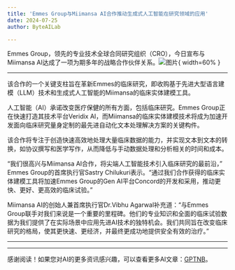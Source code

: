 ```yaml
---
title: 'Emmes Group与Miimansa AI合作推动生成式人工智能在研究领域的应用'
date: 2024-07-25
author: ByteAILab

---
```


Emmes Group，领先的专业技术全球合同研究组织（CRO），今日宣布与Miimansa AI达成了一项为期多年的战略合作伙伴关系。![图片](https://ai-techpark.com/wp-content/uploads/2024/07/Emmes-Group-960x540.jpg){ width=60% }

---
该合作的一个关键支柱旨在革新Emmes的临床研究，即收购基于先进大型语言建模（LLM）技术和生成式人工智能的Miimansa的临床实体建模工具。

人工智能（AI）承诺改变医疗保健的所有方面，包括临床研究。Emmes Group正在快速打造其技术平台Veridix AI，而Miimansa的临床实体建模技术将成为加速开发面向临床研究量身定制的最先进自动化文本处理解决方案的关键构件。

该合作将专注于创造快速高效地处理大量临床数据的能力，并实现文本到文本的转换，如协议撰写和医学写作，从而降低与手动数据处理和分析相关的时间和成本。

“我们很高兴与Miimansa AI合作，将尖端人工智能技术引入临床研究的最前沿，” Emmes Group的首席执行官Sastry Chilukuri表示。“通过我们合作获得的临床实体建模工具将加速Emmes Group的Gen AI平台Concord的开发和采用，推动更快、更好、更高效的临床试验。”

Miimansa AI的创始人兼首席执行官Dr.Vibhu Agarwal补充道：“与Emmes Group联手对我们来说是一个重要的里程碑。他们的专业知识和全面的临床试验数据为我们提供了在实际场景中应用先进AI技术的独特机会。我们共同旨在改变临床研究的格局，使其更快速、更经济，并最终更成功地提供安全有效的治疗。”


---
---
感谢阅读！如果您对AI的更多资讯感兴趣，可以查看更多AI文章：[GPTNB](https://gptnb.com)。